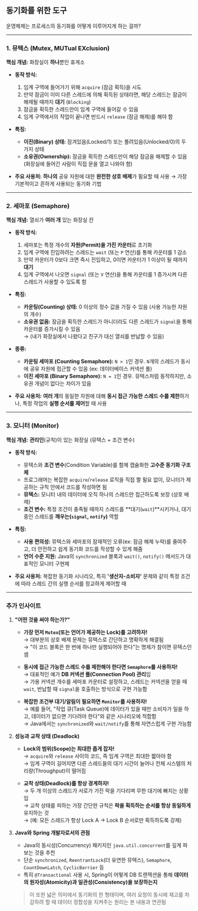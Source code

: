 ## 동기화를 위한 도구

운영체제는 프로세스의 동기화를 어떻게 이루어지게 하는 걸까?

---

### **1. 뮤텍스 (Mutex, MUTual EXclusion)**

**핵심 개념:** 화장실이 **하나**뿐인 휴게소

* **동작 방식:**
  1. 임계 구역에 들어가기 위해 `acquire` (잠금 획득)을 시도
  2. 만약 잠금이 이미 다른 스레드에 의해 획득된 상태라면, 해당 스레드는 잠금이 해제될 때까지 **대기** (`Blocking`)
  3. 잠금을 획득한 스레드만이 임계 구역에 들어갈 수 있음
  4. 임계 구역에서의 작업이 끝나면 반드시 `release` (잠금 해제)를 해야 함
     
* **특징:**
    * **이진(Binary) 상태:** 잠겨있음(Locked/1) 또는 풀려있음(Unlocked/0)의 두 가지 상태
    * **소유권(Ownership):** 잠금을 획득한 스레드만이 해당 잠금을 해제할 수 있음 (화장실에 들어간 사람이 직접 문을 열고 나와야 함)
      
* **주요 사용처:** **하나의** 공유 자원에 대한 **완전한 상호 배제**가 필요할 때 사용 → 가장 기본적이고 흔하게 사용되는 동기화 기법

---

### **2. 세마포 (Semaphore)**

**핵심 개념:** 열쇠가 **여러 개** 있는 화장실 칸

* **동작 방식:**
  1. 세마포는 특정 개수의 **자원(Permit)을 가진 카운터**로 초기화
  2. 임계 구역에 진입하려는 스레드는 `wait` (또는 `P` 연산)를 통해 카운터를 1 감소
  3. 만약 카운터가 0보다 크면 즉시 진입하고, 0이면 카운터가 1 이상이 될 때까지 **대기**
  4. 임계 구역에서 나오면 `signal` (또는 `V` 연산)을 통해 카운터를 1 증가시켜 다른 스레드가 사용할 수 있도록 함
     
* **특징:**
    * **카운팅(Counting) 상태:** 0 이상의 정수 값을 가질 수 있음 (사용 가능한 자원의 개수)
    * **소유권 없음:** 잠금을 획득한 스레드가 아니더라도 다른 스레드가 `signal`을 통해 카운터를 증가시킬 수 있음  
      → (내가 화장실에서 나왔다고 친구가 대신 열쇠를 반납할 수 있음)
      
* **종류:**
    * **카운팅 세마포 (Counting Semaphore):** `N > 1`인 경우. `N`개의 스레드가 동시에 공유 자원에 접근할 수 있음 (ex: 데이터베이스 커넥션 풀)
    * **이진 세마포 (Binary Semaphore):** `N = 1`인 경우. 뮤텍스처럼 동작하지만, 소유권 개념이 없다는 차이가 있음
      
* **주요 사용처:** **여러 개**의 동일한 자원에 대해 **동시 접근 가능한 스레드 수를 제한**하거나, 특정 작업의 **실행 순서를 제어**할 때 사용

---

### **3. 모니터 (Monitor)**

**핵심 개념:** **관리인**(규칙)이 있는 화장실 (뮤텍스 + 조건 변수)

* **동작 방식:**
    * 뮤텍스와 **조건 변수**(Condition Variable)를 함께 캡슐화한 **고수준 동기화 구조체**
    * 프로그래머는 복잡한 `acquire`/`release` 로직을 직접 짤 필요 없이, 모니터가 제공하는 규칙 안에서 코드를 작성하면 됨
    * **뮤텍스:** 모니터 내의 데이터에 오직 하나의 스레드만 접근하도록 보장 (상호 배제)
    * **조건 변수:** 특정 조건이 충족될 때까지 스레드를 **대기(`wait`)**시키거나, 대기 중인 스레드를 **깨우는(`signal`, `notify`)** 역할
      
* **특징:**
    * **사용 편의성:** 뮤텍스와 세마포의 잠재적인 오류(ex: 잠금 해제 누락)를 줄여주고, 더 안전하고 쉽게 동기화 코드를 작성할 수 있게 해줌
    * **언어 수준 지원:** Java의 `synchronized` 블록과 `wait()`, `notify()` 메서드가 대표적인 모니터 구현체
      
* **주요 사용처:** 복잡한 동기화 시나리오, 특히 **'생산자-소비자'** 문제와 같이 특정 조건에 따라 스레드 간의 실행 순서를 정교하게 제어할 때

---

### **추가 인사이트**

1.  **"어떤 것을 써야 하는가?"**
    * **가장 먼저 `Mutex`(또는 언어가 제공하는 Lock)를 고려하자!**  
      → 대부분의 상호 배제 문제는 뮤텍스로 간단하고 명확하게 해결됨  
      → "이 코드 블록은 한 번에 하나만 실행되어야 한다"는 명제가 참이면 뮤텍스인 셈  
      
    * **동시에 접근 가능한 스레드 수를 제한해야 한다면 `Semaphore`를 사용하자!**  
      → 대표적인 예가 **DB 커넥션 풀(Connection Pool) 관리**임  
      → 가용 커넥션 개수를 세마포 카운터로 설정하고, 스레드는 커넥션을 얻을 때 `wait`, 반납할 때 `signal`을 호출하는 방식으로 구현 가능함  
      
    * **복잡한 조건부 대기/알림이 필요하면 `Monitor`를 사용하자!**  
      → 예를 들어, "작업 큐(Task Queue)에 데이터가 있을 때만 소비자가 일을 하고, 데이터가 없으면 기다려야 한다"와 같은 시나리오에 적합함  
      → Java에서는 `synchronized`와 `wait/notify`를 통해 자연스럽게 구현 가능함

2.  **성능과 교착 상태 (Deadlock)**
    * **Lock의 범위(Scope)는 최대한 좁게 잡자!**  
      → `acquire`와 `release` 사이의 코드, 즉 임계 구역은 최대한 짧아야 함  
      → 임계 구역이 길어지면 다른 스레드들의 대기 시간이 늘어나 전체 시스템의 처리량(Throughput)이 떨어짐 
      
    * **교착 상태(Deadlock)를 항상 경계하자!**  
      → 두 개 이상의 스레드가 서로가 가진 락을 기다리며 무한 대기에 빠지는 상황임  
      → 교착 상태를 피하는 가장 간단한 규칙은 **락을 획득하는 순서를 항상 동일하게** 유지하는 것  
      → (예: 모든 스레드가 항상 Lock A -> Lock B 순서로만 획득하도록 강제)

3.  **Java와 Spring 개발자로서의 관점**
    * Java의 동시성(Concurrency) 패키지인 `java.util.concurrent`를 깊게 파보는 것을 추천
    * 단순 `synchronized`, `ReentrantLock`(더 유연한 뮤텍스), `Semaphore`, `CountDownLatch`, `CyclicBarrier` 등
    * 특히 `@Transactional` 사용 시, Spring이 어떻게 DB 트랜잭션을 통해 **데이터의 원자성(Atomicity)과 일관성(Consistency)을 보장하는지**  
      
    > 이 또한 넓은 의미에서 동기화의 한 형태이며, 여러 요청이 동시에 재고를 차감하려 할 때 데이터 정합성을 지켜주는 원리는 본 내용과 연관됨
